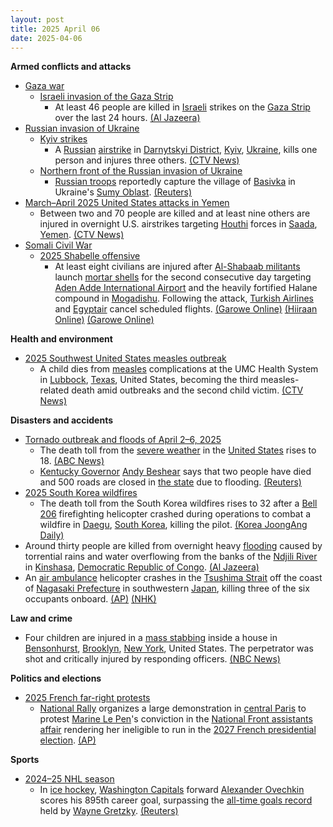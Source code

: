 ```yaml
---
layout: post
title: 2025 April 06
date: 2025-04-06
---
```



**Armed conflicts and attacks**

* [Gaza war](https://en.wikipedia.org/wiki/Gaza_war "Gaza war")
  + [Israeli invasion of the Gaza Strip](https://en.wikipedia.org/wiki/Israeli_invasion_of_the_Gaza_Strip "Israeli invasion of the Gaza Strip")
    - At least 46 people are killed in [Israeli](https://en.wikipedia.org/wiki/Israel "Israel") strikes on the [Gaza Strip](https://en.wikipedia.org/wiki/Gaza_Strip "Gaza Strip") over the last 24 hours. [(Al Jazeera)](https://www.aljazeera.com/news/liveblog/2025/4/6/live-israel-kills-30-in-gaza-outrage-grows-over-killings-of-15-medics)
* [Russian invasion of Ukraine](https://en.wikipedia.org/wiki/Russian_invasion_of_Ukraine "Russian invasion of Ukraine")
  + [Kyiv strikes](https://en.wikipedia.org/wiki/Kyiv_strikes_%282022%E2%80%93present%29 "Kyiv strikes (2022–present)")
    - A [Russian](https://en.wikipedia.org/wiki/Russia "Russia") [airstrike](https://en.wikipedia.org/wiki/Airstrike "Airstrike") in [Darnytskyi District](https://en.wikipedia.org/wiki/Darnytskyi_District "Darnytskyi District"), [Kyiv](https://en.wikipedia.org/wiki/Kyiv "Kyiv"), [Ukraine](https://en.wikipedia.org/wiki/Ukraine "Ukraine"), kills one person and injures three others. [(CTV News)](https://www.ctvnews.ca/world/russia-ukraine-war/article/1-killed-in-russian-attack-on-kyiv-as-death-toll-from-earlier-missile-strike-rises-to-19/)
  + [Northern front of the Russian invasion of Ukraine](https://en.wikipedia.org/wiki/Northern_front_of_the_Russian_invasion_of_Ukraine "Northern front of the Russian invasion of Ukraine")
    - [Russian troops](https://en.wikipedia.org/wiki/Russian_Ground_Forces "Russian Ground Forces") reportedly capture the village of [Basivka](https://en.wikipedia.org/wiki/Basivka%2C_Sumy_Oblast "Basivka, Sumy Oblast") in Ukraine's [Sumy Oblast](https://en.wikipedia.org/wiki/Sumy_Oblast "Sumy Oblast"). [(Reuters)](https://www.reuters.com/world/europe/russia-says-it-gains-control-over-village-ukraines-sumy-region-2025-04-06/)
* [March–April 2025 United States attacks in Yemen](https://en.wikipedia.org/wiki/March%E2%80%93April_2025_United_States_attacks_in_Yemen "March–April 2025 United States attacks in Yemen")
  + Between two and 70 people are killed and at least nine others are injured in overnight U.S. airstrikes targeting [Houthi](https://en.wikipedia.org/wiki/Houthi "Houthi") forces in [Saada](https://en.wikipedia.org/wiki/Saada "Saada"), [Yemen](https://en.wikipedia.org/wiki/Yemen "Yemen"). [(CTV News)](https://www.ctvnews.ca/world/article/yemen-houthi-rebels-say-us-strikes-kill-2-trumps-bombing-video-suggests-higher-overall-death-toll/)
* [Somali Civil War](https://en.wikipedia.org/wiki/Somali_Civil_War_%282009%E2%80%93present%29 "Somali Civil War (2009–present)")
  + [2025 Shabelle offensive](https://en.wikipedia.org/wiki/2025_Shabelle_offensive "2025 Shabelle offensive")
    - At least eight civilians are injured after [Al-Shabaab militants](https://en.wikipedia.org/wiki/Al-Shabaab_%28militant_group%29 "Al-Shabaab (militant group)") launch [mortar shells](https://en.wikipedia.org/wiki/Mortar_shells "Mortar shells") for the second consecutive day targeting [Aden Adde International Airport](https://en.wikipedia.org/wiki/Aden_Adde_International_Airport "Aden Adde International Airport") and the heavily fortified Halane compound in [Mogadishu](https://en.wikipedia.org/wiki/Mogadishu "Mogadishu"). Following the attack, [Turkish Airlines](https://en.wikipedia.org/wiki/Turkish_Airlines "Turkish Airlines") and [Egyptair](https://en.wikipedia.org/wiki/Egyptair "Egyptair") cancel scheduled flights. [(Garowe Online)](https://www.garoweonline.com/en/news/somalia/mortar-attack-near-somalia-presidential-palace-wounds-at-least-six) [(Hiiraan Online)](https://www.hiiraan.com/news4/2025/Apr/201005/mortar_shells_strike_near_halane_compound_and_aden_adde_airport_in_mogadishu.aspx) [(Garowe Online)](https://www.garoweonline.com/en/news/somalia/mogadishu-airport-halane-camp-targeted-in-al-shabaab-mortar-attacks)

**Health and environment**

* [2025 Southwest United States measles outbreak](https://en.wikipedia.org/wiki/2025_Southwest_United_States_measles_outbreak "2025 Southwest United States measles outbreak")
  + A child dies from [measles](https://en.wikipedia.org/wiki/Measles "Measles") complications at the UMC Health System in [Lubbock](https://en.wikipedia.org/wiki/Lubbock "Lubbock"), [Texas](https://en.wikipedia.org/wiki/Texas "Texas"), United States, becoming the third measles-related death amid outbreaks and the second child victim. [(CTV News)](https://www.ctvnews.ca/world/article/us-sees-third-measles-related-death-amid-outbreaks/)

**Disasters and accidents**

* [Tornado outbreak and floods of April 2–6, 2025](https://en.wikipedia.org/wiki/Tornado_outbreak_and_floods_of_April_2%E2%80%936%2C_2025 "Tornado outbreak and floods of April 2–6, 2025")
  + The death toll from the [severe weather](https://en.wikipedia.org/wiki/Tornado_outbreak_and_floods_of_April_2%E2%80%936%2C_2025 "Tornado outbreak and floods of April 2–6, 2025") in the [United States](https://en.wikipedia.org/wiki/United_States "United States") rises to 18. [(ABC News)](https://abcnews.go.com/amp/US/significant-severe-weather-flash-flooding-continue-impacting-south/story?id=120519101)
  + [Kentucky Governor](https://en.wikipedia.org/wiki/Governor_of_Kentucky "Governor of Kentucky") [Andy Beshear](https://en.wikipedia.org/wiki/Andy_Beshear "Andy Beshear") says that two people have died and 500 roads are closed in [the state](https://en.wikipedia.org/wiki/Kentucky "Kentucky") due to flooding. [(Reuters)](https://www.reuters.com/world/us/kentucky-says-2-dead-after-floods-over-dozen-killed-recently-other-us-parts-2025-04-06/)
* [2025 South Korea wildfires](https://en.wikipedia.org/wiki/2025_South_Korea_wildfires "2025 South Korea wildfires")
  + The death toll from the South Korea wildfires rises to 32 after a [Bell 206](https://en.wikipedia.org/wiki/Bell_206 "Bell 206") firefighting helicopter crashed during operations to combat a wildfire in [Daegu](https://en.wikipedia.org/wiki/Daegu "Daegu"), [South Korea](https://en.wikipedia.org/wiki/South_Korea "South Korea"), killing the pilot. [(Korea JoongAng Daily)](https://koreajoongangdaily.joins.com/news/2025-04-06/national/socialAffairs/Pilot-killed-after-firefighting-helicopter-crashes-in-Daegu/2278818)
* Around thirty people are killed from overnight heavy [flooding](https://en.wikipedia.org/wiki/Flood "Flood") caused by torrential rains and water overflowing from the banks of the [Ndjili River](https://en.wikipedia.org/wiki/Ndjili_River "Ndjili River") in [Kinshasa](https://en.wikipedia.org/wiki/Kinshasa "Kinshasa"), [Democratic Republic of Congo](https://en.wikipedia.org/wiki/Democratic_Republic_of_Congo "Democratic Republic of Congo"). [(Al Jazeera)](https://www.aljazeera.com/news/2025/4/6/heavy-floods-in-dr-congos-kinshasa-leave-dozens-dead-destroy-homes)
* An [air ambulance](https://en.wikipedia.org/wiki/Air_ambulance "Air ambulance") helicopter crashes in the [Tsushima Strait](https://en.wikipedia.org/wiki/Tsushima_Strait "Tsushima Strait") off the coast of [Nagasaki Prefecture](https://en.wikipedia.org/wiki/Nagasaki_Prefecture "Nagasaki Prefecture") in southwestern [Japan](https://en.wikipedia.org/wiki/Japan "Japan"), killing three of the six occupants onboard. [(AP)](https://apnews.com/article/japan-ambulance-helicopter-crash-rescue-missing-6cd908d6fb7d77dfdd22789c6aa3d4ba) [(NHK)](https://www3.nhk.or.jp/news/html/20250406/k10014771751000.html)

**Law and crime**

* Four children are injured in a [mass stabbing](https://en.wikipedia.org/wiki/Mass_stabbing "Mass stabbing") inside a house in [Bensonhurst](https://en.wikipedia.org/wiki/Bensonhurst%2C_Brooklyn "Bensonhurst, Brooklyn"), [Brooklyn](https://en.wikipedia.org/wiki/Brooklyn "Brooklyn"), [New York](https://en.wikipedia.org/wiki/New_York_%28state%29 "New York (state)"), United States. The perpetrator was shot and critically injured by responding officers. [(NBC News)](https://www.nbcnews.com/news/us-news/brooklyn-meat-cleaver-attack-rcna199907)

**Politics and elections**

* [2025 French far-right protests](https://en.wikipedia.org/wiki/2025_French_far-right_protests "2025 French far-right protests")
  + [National Rally](https://en.wikipedia.org/wiki/National_Rally "National Rally") organizes a large demonstration in [central Paris](https://en.wikipedia.org/wiki/Paris "Paris") to protest [Marine Le Pen](https://en.wikipedia.org/wiki/Marine_Le_Pen "Marine Le Pen")'s conviction in the [National Front assistants affair](https://en.wikipedia.org/wiki/National_Front_assistants_affair "National Front assistants affair") rendering her ineligible to run in the [2027 French presidential election](https://en.wikipedia.org/wiki/2027_French_presidential_election "2027 French presidential election"). [(AP)](https://apnews.com/article/france-le-pen-demonstration-embezzlement-20517c4a97e35c9fa0a658960365bed9)

**Sports**

* [2024–25 NHL season](https://en.wikipedia.org/wiki/2024%E2%80%9325_NHL_season "2024–25 NHL season")
  + In [ice hockey](https://en.wikipedia.org/wiki/Ice_hockey "Ice hockey"), [Washington Capitals](https://en.wikipedia.org/wiki/Washington_Capitals "Washington Capitals") forward [Alexander Ovechkin](https://en.wikipedia.org/wiki/Alexander_Ovechkin "Alexander Ovechkin") scores his 895th career goal, surpassing the [all-time goals record](https://en.wikipedia.org/wiki/List_of_NHL_players_with_500_goals "List of NHL players with 500 goals") held by [Wayne Gretzky](https://en.wikipedia.org/wiki/Wayne_Gretzky "Wayne Gretzky"). [(Reuters)](https://www.reuters.com/sports/nhl/ovechkin-breaks-gretzky-nhls-all-time-goals-record-with-895th-2025-04-06/)
